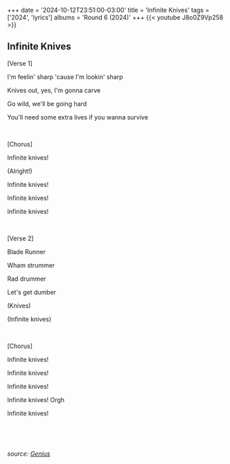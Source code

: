 +++
date = '2024-10-12T23:51:00-03:00'
title = 'Infinite Knives'
tags = ['2024', 'lyrics']
albums = 'Round 6 (2024)'
+++
{{< youtube J8o0Z9Vp258 >}}

## Infinite Knives

[Verse 1]

I'm feelin' sharp 'cause I'm lookin' sharp

Knives out, yes, I'm gonna carve

Go wild, we'll be going hard

You'll need some extra lives if you wanna survive

&nbsp;

[Chorus]

Infinite knives!

(Alright!)

Infinite knives!

Infinite knives!

Infinite knives!

&nbsp;

[Verse 2]

Blade Runner

Wham strummer

Rad drummer

Let's get dumber

(Knives)

(Infinite knives)

&nbsp;

[Chorus]

Infinite knives!

Infinite knives!

Infinite knives!

Infinite knives! Orgh

Infinite knives!

&nbsp;

&nbsp;

_source: [Genius](https://genius.com/artists/First-of-october)_
